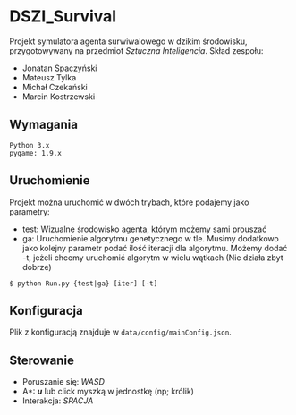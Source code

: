 # DSZI_Survival

Projekt symulatora agenta surwiwalowego w dzikim środowisku, przygotowywany na przedmiot *Sztuczna Inteligencja*.
Skład zespołu:
- Jonatan Spaczyński
- Mateusz Tylka
- Michał Czekański
- Marcin Kostrzewski

## Wymagania
```
Python 3.x
pygame: 1.9.x
```
## Uruchomienie
Projekt można uruchomić w dwóch trybach, które podajemy jako parametry:
* test: Wizualne środowisko agenta, którym możemy sami prouszać
* ga: Uruchomienie algorytmu genetycznego w tle. Musimy dodatkowo jako kolejny
parametr podać ilość iteracji dla algorytmu. Możemy dodać -t, jeżeli
chcemy uruchomić algorytm w wielu wątkach (Nie działa zbyt dobrze)
```
$ python Run.py {test|ga} [iter] [-t]
```
## Konfiguracja
Plik z konfiguracją znajduje w ```data/config/mainConfig.json```.

## Sterowanie
* Poruszanie się: *WASD*
* A*: ***u*** lub click myszką w jednostkę (np; królik)
* Interakcja: *SPACJA*